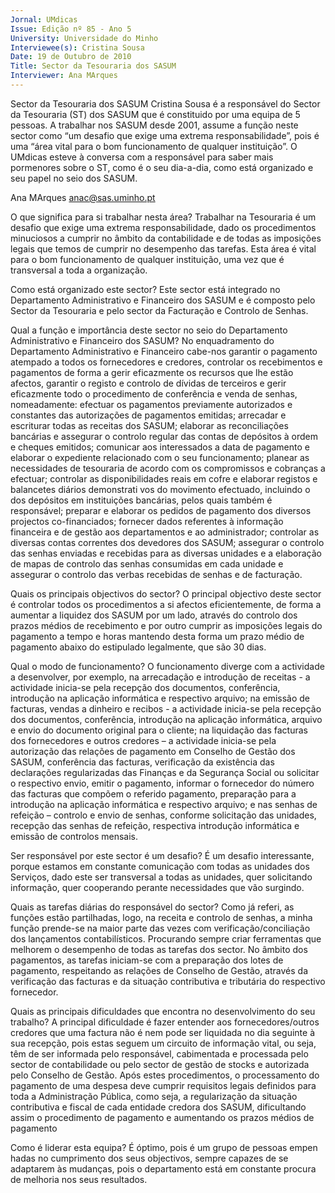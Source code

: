 ```yaml
---
Jornal: UMdicas
Issue: Edição nº 85 - Ano 5
University: Universidade do Minho
Interviewee(s): Cristina Sousa
Date: 19 de Outubro de 2010
Title: Sector da Tesouraria dos SASUM
Interviewer: Ana MArques
---
```


Sector da Tesouraria dos SASUM
Cristina Sousa é a responsável do Sector da Tesouraria (ST) dos
SASUM que é constituido por uma equipa de 5 pessoas. A
trabalhar nos SASUM desde 2001, assume a função neste sector
como “um desafio que exige uma extrema responsabilidade”, pois é uma
“área vital para o bom funcionamento de qualquer instituição”. O UMdicas
esteve à conversa com a responsável para saber mais pormenores sobre o
ST, como é o seu dia-a-dia, como está organizado e seu papel no seio dos
SASUM.

Ana MArques
anac@sas.uminho.pt

O que significa para si trabalhar
nesta área?
Trabalhar na Tesouraria é um
desafio que exige uma extrema
responsabilidade, dado os
procedimentos minuciosos a
cumprir no âmbito da
contabilidade e de todas as
imposições legais que temos de
cumprir no desempenho das
tarefas. Esta área é vital para o
bom funcionamento de qualquer
instituição, uma vez que é
transversal a toda a organização.

Como está organizado este
sector?
Este sector está integrado no
Departamento Administrativo e
Financeiro dos SASUM e é
composto pelo Sector da
Tesouraria e pelo sector da
Facturação e Controlo de Senhas.

Qual a função e importância
deste sector no seio do
Departamento Administrativo e
Financeiro dos SASUM?
No enquadramento do
Departamento Administrativo e
Financeiro cabe-nos garantir o
pagamento atempado a todos os
fornecedores e credores, controlar
os recebimentos e pagamentos de
forma a gerir eficazmente os
recursos que lhe estão afectos,
garantir o registo e controlo de
dívidas de terceiros e gerir
eficazmente todo o procedimento
de conferência e venda de senhas,
nomeadamente: efectuar os
pagamentos previamente
autorizados e constantes das
autorizações de pagamentos
emitidas; arrecadar e escriturar
todas as receitas dos SASUM;
elaborar as reconciliações
bancárias e assegurar o controlo
regular das contas de depósitos à
ordem e cheques emitidos;
comunicar aos interessados a
data de pagamento e elaborar o
expediente relacionado com o seu
funcionamento; planear as
necessidades de tesouraria de
acordo com os compromissos e
cobranças a efectuar; controlar as
disponibilidades reais em cofre e
elaborar registos e balancetes
diários demonstrati vos do
movimento efectuado, incluindo o
dos depósitos em instituições
bancárias, pelos quais também é
responsável; preparar e elaborar
os pedidos de pagamento dos
diversos projectos co-financiados;
fornecer dados referentes à
informação financeira e de gestão
aos departamentos e ao
administrador; controlar as
diversas contas correntes dos
devedores dos SASUM; assegurar
o controlo das senhas enviadas e
recebidas para as diversas
unidades e a elaboração de mapas
de controlo das senhas
consumidas em cada unidade e
assegurar o controlo das verbas
recebidas de senhas e de
facturação.

Quais os principais objectivos do
sector?
O principal objectivo deste sector é
controlar todos os procedimentos
a si afectos eficientemente, de
forma a aumentar a liquidez dos
SASUM por um lado, através do
controlo dos prazos médios de
recebimento e por outro cumprir
as imposições legais do
pagamento a tempo e horas
mantendo desta forma um prazo
médio de pagamento abaixo do
estipulado legalmente, que são 30
dias.

Qual o modo de funcionamento?
O funcionamento diverge com a
actividade a desenvolver, por
exemplo, na arrecadação e
introdução de receitas - a
actividade inicia-se pela recepção
dos documentos, conferência,
introdução na aplicação
informática e respectivo arquivo;
na emissão de facturas, vendas a
dinheiro e recibos - a actividade
inicia-se pela recepção dos
documentos, conferência,
introdução na aplicação
informática, arquivo e envio do
documento original para o cliente;
na liquidação das facturas dos
fornecedores e outros credores –
a actividade inicia-se pela
autorização das relações de
pagamento em Conselho de
Gestão dos SASUM, conferência
das facturas, verificação da
existência das declarações
regularizadas das Finanças e da
Segurança Social ou solicitar o
respectivo envio, emitir o
pagamento, informar o fornecedor
do número das facturas que
compõem o referido pagamento,
preparação para a introdução na
aplicação informática e respectivo
arquivo; e nas senhas de refeição
– controlo e envio de senhas,
conforme solicitação das
unidades, recepção das senhas de
refeição, respectiva introdução
informática e emissão de
controlos mensais.

Ser responsável por este sector é
um desafio?
É um desafio interessante, porque
estamos em constante
comunicação com todas as
unidades dos Serviços, dado este
ser transversal a todas as
unidades, quer solicitando
informação, quer cooperando
perante necessidades que vão
surgindo.

Quais as tarefas diárias do
responsável do sector?
Como já referi, as funções estão
partilhadas, logo, na receita e
controlo de senhas, a minha
função prende-se na maior parte
das vezes com
verificação/conciliação dos
lançamentos contabilísticos.
Procurando sempre criar
ferramentas que melhorem o
desempenho de todas as tarefas
dos sector. No âmbito dos
pagamentos, as tarefas iniciam-se
com a preparação dos lotes de
pagamento, respeitando as
relações de Conselho de Gestão,
através da verificação das
facturas e da situação contributiva
e tributária do respectivo
fornecedor.

Quais as principais dificuldades
que encontra no
desenvolvimento do seu
trabalho?
A principal dificuldade é fazer
entender aos fornecedores/outros
credores que uma factura não é
nem pode ser liquidada no dia
seguinte à sua recepção, pois
estas seguem um circuito de
informação vital, ou seja, têm de
ser informada pelo responsável,
cabimentada e processada pelo
sector de contabilidade ou pelo
sector de gestão de stocks e
autorizada pelo Conselho de
Gestão.
Após estes procedimentos, o
processamento do pagamento de
uma despesa deve cumprir
requisitos legais definidos para
toda a Administração Pública,
como seja, a regularização da
situação contributiva e fiscal de
cada entidade credora dos SASUM,
dificultando assim o
procedimento de pagamento e
aumentando os prazos médios de
pagamento

Como é liderar esta equipa?
É óptimo, pois é um grupo de
pessoas empen hadas no
cumprimento dos seus objectivos,
sempre capazes de se adaptarem
às mudanças, pois o
departamento está em constante
procura de melhoria nos seus
resultados.